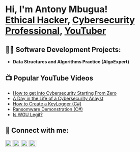 <h1>Hi, I'm Antony Mbugua! <br/><a href="https://github.com/antony-mbugua">Ethical Hacker</a>, <a href="https://www.linkedin.com/in/antony-mbugua/">Cybersecurity Professional</a>, <a href="https://www.youtube.com/c/antony-mbugua">YouTuber</a></h1>

<h2>👨‍💻 Software Development Projects:</h2>

- <b>Data Structures and Algorithms Practice (AlgoExpert)</b>


<h2>📺 Popular YouTube Videos</h2>

- [How to get into Cybersecurity Starting From Zero](https://www.youtube.com/watch?v=a83ASGn_V_s)
- [A Day in the Life of a Cybersecurity Anayst](https://www.youtube.com/watch?v=uHy3oM7NnoU)
- [How to Create a KeyLogger (C#)](https://www.youtube.com/watch?v=N-L9hklSlNk)
- [Ransomware Demonstration (C#)](https://www.youtube.com/watch?v=OfvdQeh79s0)
- [Is WGU Legit?](https://www.youtube.com/watch?v=E2MwRWxDBkA)

<h2> 🤳 Connect with me:</h2>

[<img align="left" alt="Antony-Mbugua | YouTube" width="22px" src="https://cdn.jsdelivr.net/npm/simple-icons@v3/icons/youtube.svg" />][youtube]
[<img align="left" alt="Antony-Mbugua | Twitter" width="22px" src="https://cdn.jsdelivr.net/npm/simple-icons@v3/icons/twitter.svg" />][twitter]
[<img align="left" alt="Antony-Mbugua | LinkedIn" width="22px" src="https://cdn.jsdelivr.net/npm/simple-icons@v3/icons/linkedin.svg" />][linkedin]
[<img align="left" alt="Antony-Mbuguar | Instagram" width="22px" src="https://cdn.jsdelivr.net/npm/simple-icons@v3/icons/instagram.svg" />][instagram]

[twitter]: https://twitter.com/tow_knee_
[youtube]: https://www.youtube.com/c/antonymbugua
[instagram]: https://www.instagram.com/tow_knee_/
[linkedin]: https://linkedin.com/in/antony-mbugua

<!--
**Antony-Mbugua/Antony-Mbugua** is a ✨ _special_ ✨ repository because its `README.md` (this file) appears on your GitHub profile.

Here are some ideas to get you started:

- 🔭 I’m currently working on ...
- 🌱 I’m currently learning ...
- 👯 I’m looking to collaborate on ...
- 🤔 I’m looking for help with ...
- 💬 Ask me about ...
- 📫 How to reach me: ...
- 😄 Pronouns: ...
- ⚡ Fun fact: ...
-->

